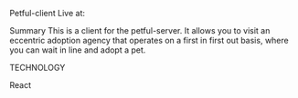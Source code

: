 Petful-client
Live at:

Summary
This is a client for the petful-server. It allows you to visit an eccentric adoption agency that operates on a first in first out basis, where you can wait in line and adopt a pet.


TECHNOLOGY

React
